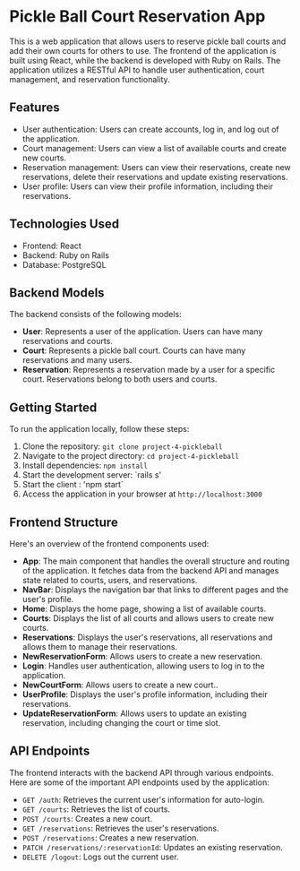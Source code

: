 # Pickle Ball Court Reservation App

This is a web application that allows users to reserve pickle ball courts and add their own courts for others to use. The frontend of the application is built using React, while the backend is developed with Ruby on Rails. The application utilizes a RESTful API to handle user authentication, court management, and reservation functionality.

## Features

- User authentication: Users can create accounts, log in, and log out of the application.
- Court management: Users can view a list of available courts and create new courts.
- Reservation management: Users can view their reservations, create new reservations, delete their reservations and update existing reservations.
- User profile: Users can view their profile information, including their reservations.

## Technologies Used

- Frontend: React
- Backend: Ruby on Rails
- Database: PostgreSQL

## Backend Models

The backend consists of the following models:

- **User**: Represents a user of the application. Users can have many reservations and courts.
- **Court**: Represents a pickle ball court. Courts can have many reservations and many users.
- **Reservation**: Represents a reservation made by a user for a specific court. Reservations belong to both users and courts.

## Getting Started

To run the application locally, follow these steps:

1. Clone the repository: `git clone project-4-pickleball`
2. Navigate to the project directory: `cd project-4-pickleball`
3. Install dependencies: `npm install`
4. Start the development server: `rails s'
5. Start the client : 'npm start`
6. Access the application in your browser at `http://localhost:3000`

## Frontend Structure

 Here's an overview of the frontend components used:

- **App**: The main component that handles the overall structure and routing of the application. It fetches data from the backend API and manages state related to courts, users, and reservations.
- **NavBar**: Displays the navigation bar that links to different pages and the user's profile.
- **Home**: Displays the home page, showing a list of available courts.
- **Courts**: Displays the list of all courts and allows users to create new courts.
- **Reservations**: Displays the user's reservations, all reservations and allows them to manage their reservations.
- **NewReservationForm**: Allows users to create a new reservation.
- **Login**: Handles user authentication, allowing users to log in to the application.
- **NewCourtForm**: Allows users to create a new court..
- **UserProfile**: Displays the user's profile information, including their reservations.
- **UpdateReservationForm**: Allows users to update an existing reservation, including changing the court or time slot.

## API Endpoints

The frontend interacts with the backend API through various endpoints. Here are some of the important API endpoints used by the application:

- `GET /auth`: Retrieves the current user's information for auto-login.
- `GET /courts`: Retrieves the list of courts.
- `POST /courts`: Creates a new court.
- `GET /reservations`: Retrieves the user's reservations.
- `POST /reservations`: Creates a new reservation.
- `PATCH /reservations/:reservationId`: Updates an existing reservation.
- `DELETE /logout`: Logs out the current user.


